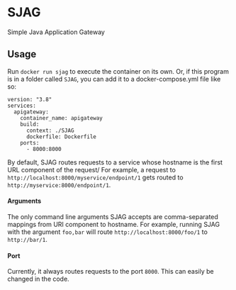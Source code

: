 # SJAG
Simple Java Application Gateway


## Usage
Run `docker run sjag` to execute the container on its own.
Or, if this program is in a folder called `SJAG`, you can add it to a docker-compose.yml file like so: 
```
version: "3.8"
services:
  apigateway:
    container_name: apigateway
    build:
      context: ./SJAG
      dockerfile: Dockerfile
    ports:
      - 8000:8000
```


By default, SJAG routes requests to a service whose hostname is the first URL component of the request/
For example, a request to `http://localhost:8000/myservice/endpoint/1` gets routed to `http://myservice:8000/endpoint/1`.

#### Arguments
The only command line arguments SJAG accepts are comma-separated mappings from URI component to hostname.
For example, running SJAG with the argument `foo,bar` will route `http://localhost:8000/foo/1` to `http://bar/1`.

#### Port
Currently, it always routes requests to the port `8000`. This can easily be changed in the code.
